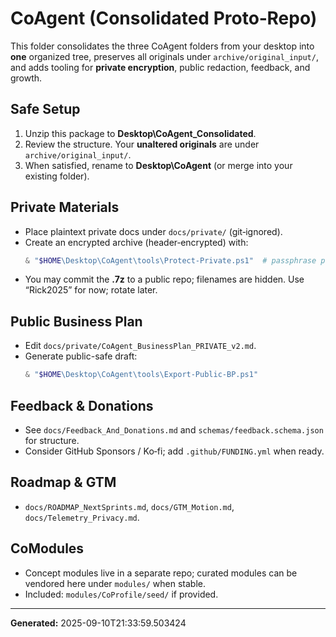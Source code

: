 # CoAgent (Consolidated Proto‑Repo)

This folder consolidates the three CoAgent folders from your desktop into **one** organized tree, preserves all originals under `archive/original_input/`, and adds tooling for **private encryption**, public redaction, feedback, and growth.

## Safe Setup
1. Unzip this package to **Desktop\CoAgent_Consolidated**.
2. Review the structure. Your **unaltered originals** are under `archive/original_input/`.
3. When satisfied, rename to **Desktop\CoAgent** (or merge into your existing folder).

## Private Materials
- Place plaintext private docs under `docs/private/` (git‑ignored).
- Create an encrypted archive (header‑encrypted) with:
  ```powershell
  & "$HOME\Desktop\CoAgent\tools\Protect-Private.ps1"  # passphrase prompt or provide -Password
  ```
- You may commit the **.7z** to a public repo; filenames are hidden. Use “Rick2025” for now; rotate later.

## Public Business Plan
- Edit `docs/private/CoAgent_BusinessPlan_PRIVATE_v2.md`.
- Generate public-safe draft:
  ```powershell
  & "$HOME\Desktop\CoAgent\tools\Export-Public-BP.ps1"
  ```

## Feedback & Donations
- See `docs/Feedback_And_Donations.md` and `schemas/feedback.schema.json` for structure.
- Consider GitHub Sponsors / Ko‑fi; add `.github/FUNDING.yml` when ready.

## Roadmap & GTM
- `docs/ROADMAP_NextSprints.md`, `docs/GTM_Motion.md`, `docs/Telemetry_Privacy.md`.

## CoModules
- Concept modules live in a separate repo; curated modules can be vendored here under `modules/` when stable.
- Included: `modules/CoProfile/seed/` if provided.

---

**Generated:** 2025-09-10T21:33:59.503424
